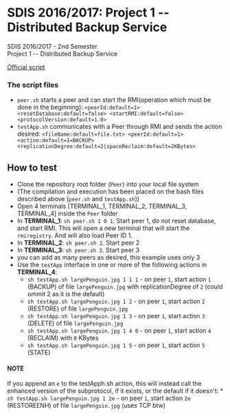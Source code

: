 # SDIS 2016/2017: Project 1 -- Distributed Backup Service

SDIS 2016/2017 - 2nd Semester  
Project 1 -- Distributed Backup Service  

[Official script](https://web.fe.up.pt/~pfs/aulas/sd2018/projs/proj1/proj1.html)

### The script files
 * `peer.sh` starts a peer and can start the RMI(operation which must be done in the beginning): `<peerId:default=1> <resetDatabase:default=false> <startRMI:default=false> <protocolVersion:default=1.0>`
 * `testApp.sh` communicates with a Peer through RMI and sends the action desired: `<fileName:default=file.txt> <peerId:default=1> <action:default=1=BACKUP> <replicationDegree:default=2|spaceReclaim:default=2KBytes>`

## How to test
* Clone the repository root folder (`Peer`) into your local file system
* (The compilation and execution has been placed on the bash files described above (`peer.sh` and `testApp.sh`))
* Open 4 terminals [TERMINAL_1, TERMINAL_2, TERMINAL_3, TERMINAL_4] inside the `Peer` folder
* In **TERMINAL_1**: `sh peer.sh 1 0 1`. Start peer 1, do not reset database, and start RMI. This will open a new terminal that will start the `rmiregistry`. And will also load Peer ID 1.
* In **TERMINAL_2**: `sh peer.sh 2`. Start peer 2
* In **TERMINAL_3**: `sh peer.sh 3`. Start peer 3
* you can add as many peers as desired, this example uses only 3
* Use the `testApp` interface in one or more of the following actions in **TERMINAL_4**:
    * `sh testApp.sh largePenguin.jpg 1 1 1` - on peer `1`, start action `1` (BACKUP) of file `largePenguin.jpg` with replicationDegree of `2` (could ommit 2 as it is the default)
    * `sh testApp.sh largePenguin.jpg 1 2` - on peer `1`, start action `2` (RESTORE) of file `largePenguin.jpg`
    * `sh testApp.sh largePenguin.jpg 1 3` - on peer `1`, start action `3` (DELETE) of file `largePenguin.jpg`
    * `sh testApp.sh largePenguin.jpg 1 4 0` - on peer `1`, start action `4` (RECLAIM) with `0` KBytes
    * `sh testApp.sh largePenguin.jpg 1 5` - on peer `1`, start action `5` (STATE)

#### NOTE
If you append an `e` to the testApph.sh action, this will instead call the enhanced version of the subprotocol, if it exists, or the default if it doesn't: * `sh testApp.sh largePenguin.jpg 1 2e` - on peer `1`, start action `2e` (RESTOREENH) of file `largePenguin.jpg` (uses TCP btw)
